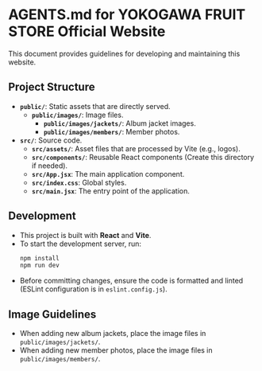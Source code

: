 # AGENTS.md for YOKOGAWA FRUIT STORE Official Website

This document provides guidelines for developing and maintaining this website.

## Project Structure

-   **`public/`**: Static assets that are directly served.
    -   **`public/images/`**: Image files.
        -   **`public/images/jackets/`**: Album jacket images.
        -   **`public/images/members/`**: Member photos.
-   **`src/`**: Source code.
    -   **`src/assets/`**: Asset files that are processed by Vite (e.g., logos).
    -   **`src/components/`**: Reusable React components (Create this directory if needed).
    -   **`src/App.jsx`**: The main application component.
    -   **`src/index.css`**: Global styles.
    -   **`src/main.jsx`**: The entry point of the application.

## Development

-   This project is built with **React** and **Vite**.
-   To start the development server, run:
    ```bash
    npm install
    npm run dev
    ```
-   Before committing changes, ensure the code is formatted and linted (ESLint configuration is in `eslint.config.js`).

## Image Guidelines

-   When adding new album jackets, place the image files in `public/images/jackets/`.
-   When adding new member photos, place the image files in `public/images/members/`.
